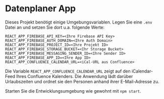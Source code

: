 # Datenplaner App

Dieses Projekt benötigt einige Umgebungsvariablen. Legen Sie eine `.env` Datei an und setzen Sie dort u.a. folgende Werte:

```
REACT_APP_FIREBASE_API_KEY=<Ihre Firebase API Key>
REACT_APP_FIREBASE_AUTH_DOMAIN=<Ihre Auth Domain>
REACT_APP_FIREBASE_PROJECT_ID=<Ihre Projekt ID>
REACT_APP_FIREBASE_STORAGE_BUCKET=<Ihr Storage Bucket>
REACT_APP_FIREBASE_MESSAGING_SENDER_ID=<Ihre Sender ID>
REACT_APP_FIREBASE_APP_ID=<Ihre App ID>
REACT_APP_CONFLUENCE_CALENDAR_URL=<iCal-URL aus Confluence>
```

Die Variable `REACT_APP_CONFLUENCE_CALENDAR_URL` zeigt auf den iCalendar-Feed Ihres Confluence Kalenders. Die Anwendung lädt darüber Urlaubszeiten und ordnet sie den Personen anhand ihrer E-Mail-Adresse zu.

Starten Sie die Entwicklungsumgebung wie gewohnt mit `npm start`.
